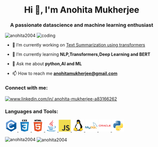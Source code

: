<h1 align="center">Hi 👋, I'm Anohita Mukherjee</h1>
<h3 align="center">A passionate datascience and machine learning enthusiast</h3>

<img align="right" alt="coding" width="400" src="https://media.giphy.com/media/rsUGLKwgSvSxmq1VrZ/giphy.gif">
<p align="left"> <img src="https://komarev.com/ghpvc/?username=anohita2004&label=Profile%20views&color=0e75b6&style=flat" alt="anohita2004" /> </p>

- 🔭 I’m currently working on [Text Summarization using transformers](https://github.com/Anohita2004/Text_Summarizer-main.git)

- 🌱 I’m currently learning **NLP,Transformers,Deep Learning and BERT**

- 💬 Ask me about **python,AI and ML**

- 📫 How to reach me **anohitamukherjee@gmail.com**

<h3 align="left">Connect with me:</h3>
<p align="left">
<a href="https://linkedin.com/in/www.linkedin.com/in/ anohita-mukherjee-a83166262" target="blank"><img align="center" src="https://raw.githubusercontent.com/rahuldkjain/github-profile-readme-generator/master/src/images/icons/Social/linked-in-alt.svg" alt="www.linkedin.com/in/ anohita-mukherjee-a83166262" height="30" width="40" /></a>
</p>

<h3 align="left">Languages and Tools:</h3>
<p align="left"> <a href="https://www.cprogramming.com/" target="_blank" rel="noreferrer"> <img src="https://raw.githubusercontent.com/devicons/devicon/master/icons/c/c-original.svg" alt="c" width="40" height="40"/> </a> <a href="https://www.w3schools.com/css/" target="_blank" rel="noreferrer"> <img src="https://raw.githubusercontent.com/devicons/devicon/master/icons/css3/css3-original-wordmark.svg" alt="css3" width="40" height="40"/> </a> <a href="https://www.w3.org/html/" target="_blank" rel="noreferrer"> <img src="https://raw.githubusercontent.com/devicons/devicon/master/icons/html5/html5-original-wordmark.svg" alt="html5" width="40" height="40"/> </a> <a href="https://www.java.com" target="_blank" rel="noreferrer"> <img src="https://raw.githubusercontent.com/devicons/devicon/master/icons/java/java-original.svg" alt="java" width="40" height="40"/> </a> <a href="https://developer.mozilla.org/en-US/docs/Web/JavaScript" target="_blank" rel="noreferrer"> <img src="https://raw.githubusercontent.com/devicons/devicon/master/icons/javascript/javascript-original.svg" alt="javascript" width="40" height="40"/> </a> <a href="https://www.linux.org/" target="_blank" rel="noreferrer"> <img src="https://raw.githubusercontent.com/devicons/devicon/master/icons/linux/linux-original.svg" alt="linux" width="40" height="40"/> </a> <a href="https://www.mysql.com/" target="_blank" rel="noreferrer"> <img src="https://raw.githubusercontent.com/devicons/devicon/master/icons/mysql/mysql-original-wordmark.svg" alt="mysql" width="40" height="40"/> </a> <a href="https://www.oracle.com/" target="_blank" rel="noreferrer"> <img src="https://raw.githubusercontent.com/devicons/devicon/master/icons/oracle/oracle-original.svg" alt="oracle" width="40" height="40"/> </a> <a href="https://www.python.org" target="_blank" rel="noreferrer"> <img src="https://raw.githubusercontent.com/devicons/devicon/master/icons/python/python-original.svg" alt="python" width="40" height="40"/> </a> </p>

<p><img align="left" src="https://github-readme-stats.vercel.app/api/top-langs?username=anohita2004&show_icons=true&locale=en&layout=compact" alt="anohita2004" /></p>

<p>&nbsp;<img align="center" src="https://github-readme-stats.vercel.app/api?username=anohita2004&show_icons=true&locale=en" alt="anohita2004" /></p>

